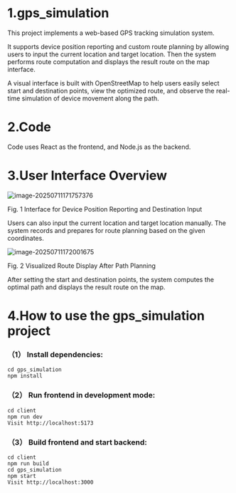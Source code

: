 # 1.gps_simulation 

This project implements a web-based GPS tracking simulation system. 



It supports device position reporting and custom route planning by allowing users to input the current location and target location. Then the system performs route computation and displays the result route on the map interface.



A visual interface is built with OpenStreetMap to help users easily select start and destination points, view the optimized route, and observe the real-time simulation of device movement along the path.

# 2.Code

Code uses React as the frontend, and Node.js as the backend.

# 3.User Interface Overview

![image-20250711171757376](C:\Users\cvsue\AppData\Roaming\Typora\typora-user-images\image-20250711171757376.png)

Fig. 1 Interface for Device Position Reporting and Destination Input



Users can also input the current location and target location manually. The system records and prepares for route planning based on the given coordinates.

![image-20250711172001675](C:\Users\cvsue\AppData\Roaming\Typora\typora-user-images\image-20250711172001675.png)

Fig. 2 Visualized Route Display After Path Planning



After setting the start and destination points, the system computes the optimal path and displays the result route on the map.

# 4.How to use the gps_simulation project

### （1） Install dependencies:

```
cd gps_simulation  
npm install
```

### （2） Run frontend in development mode:

```
cd client  
npm run dev  
Visit http://localhost:5173
```

### （3） Build frontend and start backend:

```
cd client  
npm run build  
cd gps_simulation  
npm start  
Visit http://localhost:3000
```

